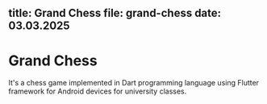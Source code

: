 title: Grand Chess
file: grand-chess
date: 03.03.2025
---

# Grand Chess
It's a chess game implemented in Dart programming language using Flutter framework for Android devices for university classes.
